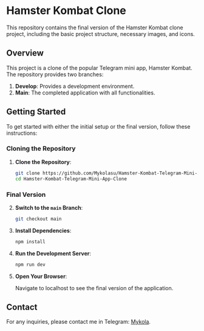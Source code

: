 # Hamster Kombat Clone

This repository contains the final version of the Hamster Kombat clone project, including the basic project structure, necessary images, and icons.

## Overview

This project is a clone of the popular Telegram mini app, Hamster Kombat. The repository provides two branches:

1. **Develop**: Provides a development environment.
2. **Main**: The completed application with all functionalities.

## Getting Started

To get started with either the initial setup or the final version, follow these instructions:

### Cloning the Repository

1. **Clone the Repository**:

    ```bash
    git clone https://github.com/Mykolasu/Hamster-Kombat-Telegram-Mini-App-Clone.git
    cd Hamster-Kombat-Telegram-Mini-App-Clone
    ```

### Final Version

2. **Switch to the `main` Branch**:

    ```bash
    git checkout main
    ```

3. **Install Dependencies**:

    ```bash
    npm install
    ```

4. **Run the Development Server**:

    ```bash
    npm run dev
    ```

5. **Open Your Browser**:

    Navigate to localhost to see the final version of the application.

## Contact

For any inquiries, please contact me in Telegram: [Mykola](https://t.me/mykola49).

